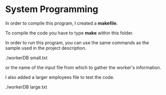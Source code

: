# System Programming


In order to compile this program, I created a __makefile__.

To compile the code you have to type **make** within this folder.

In order to run this program, you can use the same commands as the sample used in the project description.

./workerDB small.txt

or the name of the input file from which to gather the worker's information.

I also added a larger employees file to test the code.  

./workerDB large.txt



